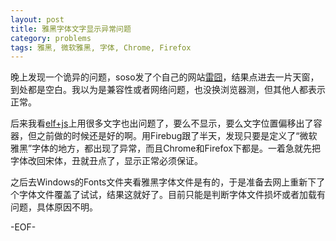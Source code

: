 ```yaml
---
layout: post
title: 雅黑字体文字显示异常问题
category: problems
tags: 雅黑, 微软雅黑, 字体, Chrome, Firefox
---
```


晚上发现一个诡异的问题，soso发了个自己的网站[雷囧](http://leijiong.com/)，结果点进去一片天窗，到处都是空白。我以为是兼容性或者网络问题，也没换浏览器测，但其他人都表示正常。

后来我看[elf+js](http://elfjs.com/)上用很多文字也出问题了，要么不显示，要么文字位置偏移出了容器，但之前做的时候还是好的啊。用Firebug跟了半天，发现只要是定义了“微软雅黑”字体的地方，都出现了异常，而且Chrome和Firefox下都是。一着急就先把字体改回宋体，丑就丑点了，显示正常必须保证。

之后去Windows的Fonts文件夹看雅黑字体文件是有的，于是准备去网上重新下了个字体文件覆盖了试试，结果这就好了。目前只能是判断字体文件损坏或者加载有问题，具体原因不明。

-EOF-
